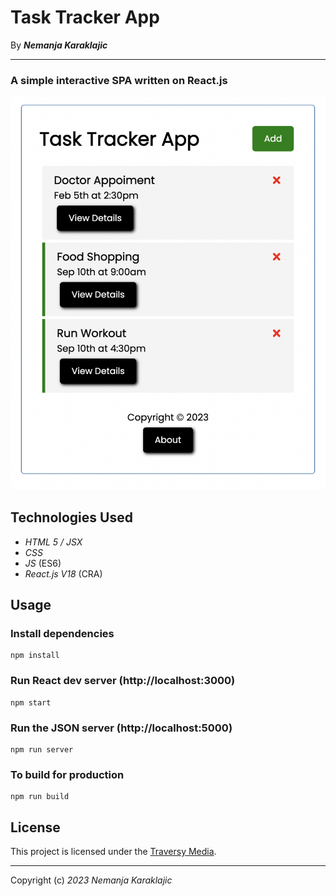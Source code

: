 # Task Tracker App

By _**Nemanja Karaklajic**_
<hr>

### A simple interactive SPA written on React.js


<img src='./assets/images/screen-app.png' />


## Technologies Used

* _HTML 5 / JSX_
* _CSS_
* _JS_ (ES6)
*  _React.js V18_ (CRA)

## Usage

### Install dependencies

```
npm install
```

### Run React dev server (http://localhost:3000)

```
npm start
```

### Run the JSON server (http://localhost:5000)

```
npm run server
```

### To build for production

```
npm run build
```

<!-- ## Deploy

Page is deployed via [Netlify](https://app.netlify.com/) pages.
Check it on: https://tasktrackerappreact.netlify.app -->

## License


This project is licensed under the [Traversy Media](https://www.traversymedia.com/).

<hr>

Copyright (c) _2023_ _Nemanja Karaklajic_